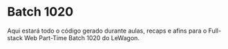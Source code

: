 # Batch 1020

Aqui estará todo o código gerado durante aulas, recaps e afins para o Full-stack Web Part-Time Batch 1020 do LeWagon.
